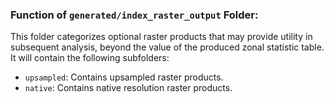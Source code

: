 ### Function of `generated/index_raster_output` Folder:

This folder categorizes optional raster products that may provide utility in subsequent analysis, beyond the value of the produced zonal statistic table. It will contain the following subfolders:

- `upsampled`: Contains upsampled raster products.
- `native`: Contains native resolution raster products.
